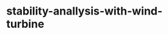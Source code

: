 # stability-anallysis-with-wind-turbine
<h1
stability anallysis of electrical networks with asynchronous generation , Python , Digsilent, Power factory
/h1>
